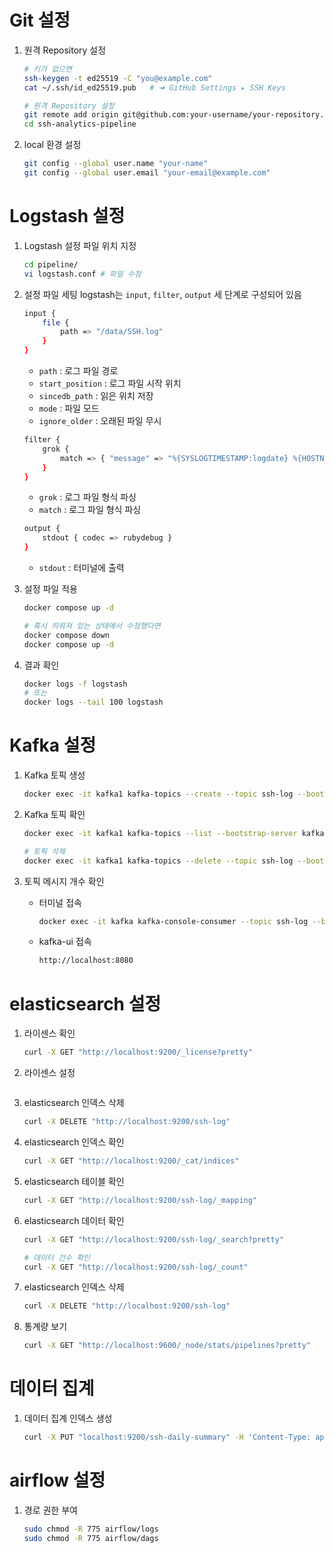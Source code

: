 # Git 설정
1. 원격 Repository 설정
    ```bash
    # 키가 없으면
    ssh-keygen -t ed25519 -C "you@example.com"
    cat ~/.ssh/id_ed25519.pub   # ➜ GitHub Settings ▸ SSH Keys
    ```

    ```bash
    # 원격 Repository 설정
    git remote add origin git@github.com:your-username/your-repository.git
    cd ssh-analytics-pipeline
    ```

2. local 환경 설정
    ```bash
    git config --global user.name "your-name"
    git config --global user.email "your-email@example.com"
    ```

# Logstash 설정
1. Logstash 설정 파일 위치 지정
    ```bash
    cd pipeline/
    vi logstash.conf # 파일 수정
    ```

2. 설정 파일 세팅
    logstash는 `input`, `filter`, `output` 세 단계로 구성되어 있음

    ```bash
    input {
        file {
            path => "/data/SSH.log"
        }
    }
    ```
    - `path` : 로그 파일 경로
    - `start_position` : 로그 파일 시작 위치
    - `sincedb_path` : 읽은 위치 저장
    - `mode` : 파일 모드
    - `ignore_older` : 오래된 파일 무시

    ```bash
    filter {
        grok {
            match => { "message" => "%{SYSLOGTIMESTAMP:logdate} %{HOSTNAME:host} %{DATA:process}(?:\[%{NUMBER:pid}\])?: %{GREEDYDATA:msg}" }
        }
    }
    ```
    - `grok` : 로그 파일 형식 파싱
    - `match` : 로그 파일 형식 파싱

    ```bash
    output {
        stdout { codec => rubydebug }
    }
    ```
    - `stdout` : 터미널에 출력

3. 설정 파일 적용
    ```bash
    docker compose up -d

    # 혹시 띄워져 있는 상태에서 수정했다면
    docker compose down
    docker compose up -d
    ```

4. 결과 확인   
    ```bash
    docker logs -f logstash
    # 또는
    docker logs --tail 100 logstash
    ```

# Kafka 설정
1. Kafka 토픽 생성
    ```bash
    docker exec -it kafka1 kafka-topics --create --topic ssh-log --bootstrap-server kafka1:29092 --partitions 3 --replication-factor 3
    ```

2. Kafka 토픽 확인
    ```bash
    docker exec -it kafka1 kafka-topics --list --bootstrap-server kafka1:29092
    ```

    ```bash
    # 토픽 삭제
    docker exec -it kafka1 kafka-topics --delete --topic ssh-log --bootstrap-server kafka1:29092
    ```

3. 토픽 메시지 개수 확인
    - 터미널 접속
        ```bash
        docker exec -it kafka kafka-console-consumer --topic ssh-log --bootstrap-server kafka:29092 --from-beginning --max-messages 10
        ```

    - kafka-ui 접속
        ```bash
        http://localhost:8080
        ```

# elasticsearch 설정
1. 라이센스 확인
    ```bash
    curl -X GET "http://localhost:9200/_license?pretty"
    ```

2. 라이센스 설정
    ```bash

1. elasticsearch 인덱스 삭제
    ```bash
    curl -X DELETE "http://localhost:9200/ssh-log"
    ```

2. elasticsearch 인덱스 확인
    ```bash
    curl -X GET "http://localhost:9200/_cat/indices"
    ```

3. elasticsearch 테이블 확인
    ```bash
    curl -X GET "http://localhost:9200/ssh-log/_mapping"
    ```

4. elasticsearch 데이터 확인
    ```bash
    curl -X GET "http://localhost:9200/ssh-log/_search?pretty"
    ```
    ``` bash
    # 데이터 건수 확인
    curl -X GET "http://localhost:9200/ssh-log/_count"
    ```

5. elasticsearch 인덱스 삭제
    ```bash
    curl -X DELETE "http://localhost:9200/ssh-log"
    ```
6. 통계량 보기
    ```bash
    curl -X GET "http://localhost:9600/_node/stats/pipelines?pretty"
    ```

# 데이터 집계
1. 데이터 집계 인덱스 생성
    ```bash
    curl -X PUT "localhost:9200/ssh-daily-summary" -H 'Content-Type: application/json' -d @spark/ssh-daily-summary.json
    ```


# airflow 설정

1. 경로 권한 부여
    ```bash
    sudo chmod -R 775 airflow/logs
    sudo chmod -R 775 airflow/dags
    ```
